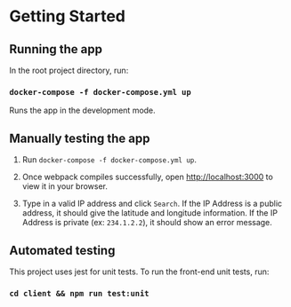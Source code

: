# Getting Started

## Running the app

In the root project directory, run:

### `docker-compose -f docker-compose.yml up`

Runs the app in the development mode.

## Manually testing the app

1. Run `docker-compose -f docker-compose.yml up`.

2. Once webpack compiles successfully, open [http://localhost:3000](http://localhost:3000) to view it in your browser.

3. Type in a valid IP address and click `Search`. If the IP Address is a public address, it should give the latitude and longitude information. If the IP Address is private (ex: `234.1.2.2`), it should show an error message.

## Automated testing

This project uses jest for unit tests. To run the front-end unit tests, run: 
### `cd client && npm run test:unit`
